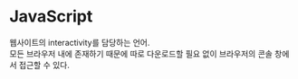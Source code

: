 # JavaScript
웹사이트의 interactivity를 담당하는 언어. <br/>
모든 브라우저 내에 존재하기 때문에 따로 다운로드할 필요 없이 브라우저의 콘솔 창에서 접근할 수 있다.
